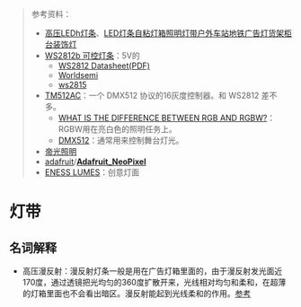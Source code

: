 > 参考资料：
>
> - [高压LEDh灯条](https://item.taobao.com/item.htm?spm=a230r.1.14.89.b5fb4e52YPl7Df&id=664938858166&ns=1&abbucket=6#detail)、[LED灯条自粘灯箱照明灯带户外车站地铁广告灯货架柜台装饰灯](https://item.taobao.com/item.htm?spm=a230r.1.14.59.b5fb4e52YPl7Df&id=670310094181&ns=1&abbucket=6#detail)
> - [WS2812b 可控灯条](https://item.taobao.com/item.htm?spm=a230r.1.14.54.2e4f2caaEqSQnM&id=587315326469&ns=1&abbucket=6#detail)：5V的
>   - [WS2812 Datasheet(PDF)](https://html.alldatasheet.com/html-pdf/553088/ETC2/WS2812/95/1/WS2812.html)
>   - [Worldsemi](http://www.world-semi.com/)
>   - [ws2815](https://item.taobao.com/item.htm?spm=a230r.1.14.29.1b8c694bkiwYcY&id=603192371549&ns=1&abbucket=6#detail)
> - [TM512AC](https://www.artleds.com/blog/ic-chip-pixel-protocol-overview-tm512ac)：一个 DMX512 协议的16灰度控制器。和 WS2812 差不多。
>   - [WHAT IS THE DIFFERENCE BETWEEN RGB AND RGBW?](https://lightingequipmentsales.com/what-is-the-difference-between-rgb-and-rgbw.html)：RGBW用在亮白色的照明任务上。
>   - [DMX512](http://www.dmx-512.com/)：通常用来控制舞台灯光。
> - [帝光照明](http://www.dgdiguang.com/html/products.html)
> - [adafruit](https://github.com/adafruit)/**[Adafruit_NeoPixel](https://github.com/adafruit/Adafruit_NeoPixel)**
> - [ENESS LUMES](http://lumes.net/)：创意灯面

# 灯带

## 名词解释

- 高压漫反射：漫反射灯条一般是用在广告灯箱里面的，由于漫反射发光面近170度，通过透镜把光均匀的360度扩散开来，光线相对均匀和柔和，在超薄的灯箱里面也不会看出暗区。漫反射能起到光线柔和的作用。[参考](http://www.norklighting.com/qask-question-detail-id-368.html)
